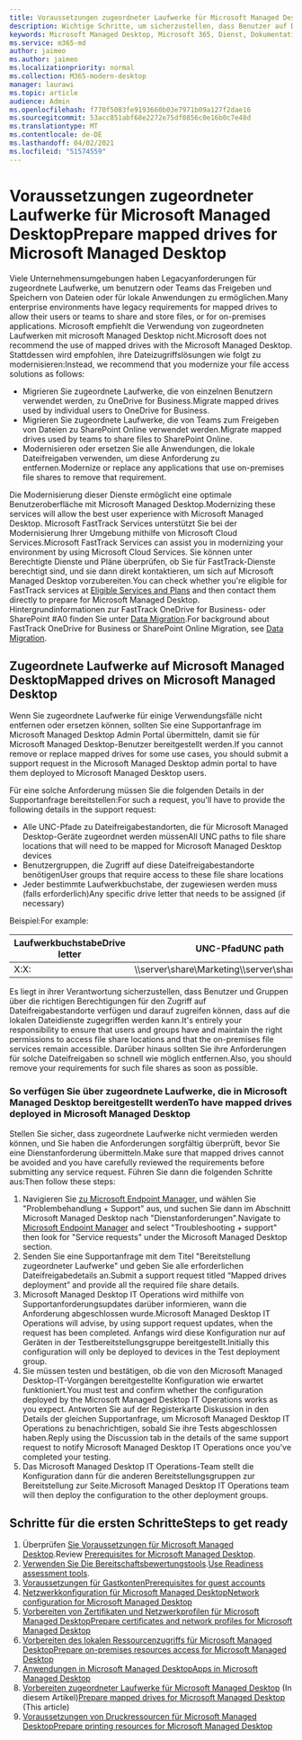 ```yaml
---
title: Voraussetzungen zugeordneter Laufwerke für Microsoft Managed Desktop
description: Wichtige Schritte, um sicherzustellen, dass Benutzer auf Daten auf zugeordneten Laufwerken zugreifen können
keywords: Microsoft Managed Desktop, Microsoft 365, Dienst, Dokumentation
ms.service: m365-md
author: jaimeo
ms.author: jaimeo
ms.localizationpriority: normal
ms.collection: M365-modern-desktop
manager: laurawi
ms.topic: article
audience: Admin
ms.openlocfilehash: f770f5083fe9193660b03e7971b09a127f2dae16
ms.sourcegitcommit: 53acc851abf68e2272e75df0856c0e16b0c7e48d
ms.translationtype: MT
ms.contentlocale: de-DE
ms.lasthandoff: 04/02/2021
ms.locfileid: "51574559"
---
```

#  <a name="prepare-mapped-drives-for-microsoft-managed-desktop"></a><span data-ttu-id="33906-104">Voraussetzungen zugeordneter Laufwerke für Microsoft Managed Desktop</span><span class="sxs-lookup"><span data-stu-id="33906-104">Prepare mapped drives for Microsoft Managed Desktop</span></span>

<span data-ttu-id="33906-105">Viele Unternehmensumgebungen haben Legacyanforderungen für zugeordnete Laufwerke, um benutzern oder Teams das Freigeben und Speichern von Dateien oder für lokale Anwendungen zu ermöglichen.</span><span class="sxs-lookup"><span data-stu-id="33906-105">Many enterprise environments have legacy requirements for mapped drives to allow their users or teams to share and store files, or for on-premises applications.</span></span> <span data-ttu-id="33906-106">Microsoft empfiehlt die Verwendung von zugeordneten Laufwerken mit microsoft Managed Desktop nicht.</span><span class="sxs-lookup"><span data-stu-id="33906-106">Microsoft does not recommend the use of mapped drives with the Microsoft Managed Desktop.</span></span> <span data-ttu-id="33906-107">Stattdessen wird empfohlen, ihre Dateizugriffslösungen wie folgt zu modernisieren:</span><span class="sxs-lookup"><span data-stu-id="33906-107">Instead, we recommend that you modernize your file access solutions as follows:</span></span>
  
- <span data-ttu-id="33906-108">Migrieren Sie zugeordnete Laufwerke, die von einzelnen Benutzern verwendet werden, zu OneDrive for Business.</span><span class="sxs-lookup"><span data-stu-id="33906-108">Migrate mapped drives used by individual users to OneDrive for Business.</span></span> 
- <span data-ttu-id="33906-109">Migrieren Sie zugeordnete Laufwerke, die von Teams zum Freigeben von Dateien zu SharePoint Online verwendet werden.</span><span class="sxs-lookup"><span data-stu-id="33906-109">Migrate mapped drives used by teams to share files to SharePoint Online.</span></span> 
- <span data-ttu-id="33906-110">Modernisieren oder ersetzen Sie alle Anwendungen, die lokale Dateifreigaben verwenden, um diese Anforderung zu entfernen.</span><span class="sxs-lookup"><span data-stu-id="33906-110">Modernize or replace any applications that use on-premises file shares to remove that requirement.</span></span>
  
<span data-ttu-id="33906-111">Die Modernisierung dieser Dienste ermöglicht eine optimale Benutzeroberfläche mit Microsoft Managed Desktop.</span><span class="sxs-lookup"><span data-stu-id="33906-111">Modernizing these services will allow the best user experience with Microsoft Managed Desktop.</span></span> <span data-ttu-id="33906-112">Microsoft FastTrack Services unterstützt Sie bei der Modernisierung Ihrer Umgebung mithilfe von Microsoft Cloud Services.</span><span class="sxs-lookup"><span data-stu-id="33906-112">Microsoft FastTrack Services can assist you in modernizing your environment by using Microsoft Cloud Services.</span></span> <span data-ttu-id="33906-113">Sie können unter Berechtigte Dienste und [](/fasttrack/m365-eligible-services-and-plans) Pläne überprüfen, ob Sie für FastTrack-Dienste berechtigt sind, und sie dann direkt kontaktieren, um sich auf Microsoft Managed Desktop vorzubereiten.</span><span class="sxs-lookup"><span data-stu-id="33906-113">You can check whether you're eligible for FastTrack services at [Eligible Services and Plans](/fasttrack/m365-eligible-services-and-plans) and then contact them directly to prepare for Microsoft Managed Desktop.</span></span> <span data-ttu-id="33906-114">Hintergrundinformationen zur FastTrack OneDrive for Business- oder SharePoint #A0 finden Sie unter [Data Migration](/fasttrack/o365-data-migration).</span><span class="sxs-lookup"><span data-stu-id="33906-114">For background about FastTrack OneDrive for Business or SharePoint Online Migration, see [Data Migration](/fasttrack/o365-data-migration).</span></span>

## <a name="mapped-drives-on-microsoft-managed-desktop"></a><span data-ttu-id="33906-115">Zugeordnete Laufwerke auf Microsoft Managed Desktop</span><span class="sxs-lookup"><span data-stu-id="33906-115">Mapped drives on Microsoft Managed Desktop</span></span>
 
<span data-ttu-id="33906-116">Wenn Sie zugeordnete Laufwerke für einige Verwendungsfälle nicht entfernen oder ersetzen können, sollten Sie eine Supportanfrage im Microsoft Managed Desktop Admin Portal übermitteln, damit sie für Microsoft Managed Desktop-Benutzer bereitgestellt werden.</span><span class="sxs-lookup"><span data-stu-id="33906-116">If you cannot remove or replace mapped drives for some use cases, you should submit a support request in the Microsoft Managed Desktop admin portal to have them deployed to Microsoft Managed Desktop users.</span></span>
    
<span data-ttu-id="33906-117">Für eine solche Anforderung müssen Sie die folgenden Details in der Supportanfrage bereitstellen:</span><span class="sxs-lookup"><span data-stu-id="33906-117">For such a request, you'll have to provide the following details in the support request:</span></span> 

- <span data-ttu-id="33906-118">Alle UNC-Pfade zu Dateifreigabestandorten, die für Microsoft Managed Desktop-Geräte zugeordnet werden müssen</span><span class="sxs-lookup"><span data-stu-id="33906-118">All UNC paths to file share locations that will need to be mapped for Microsoft Managed Desktop devices</span></span> 
- <span data-ttu-id="33906-119">Benutzergruppen, die Zugriff auf diese Dateifreigabestandorte benötigen</span><span class="sxs-lookup"><span data-stu-id="33906-119">User groups that require access to these file share locations</span></span> 
- <span data-ttu-id="33906-120">Jeder bestimmte Laufwerkbuchstabe, der zugewiesen werden muss (falls erforderlich)</span><span class="sxs-lookup"><span data-stu-id="33906-120">Any specific drive letter that needs to be assigned (if necessary)</span></span>

<span data-ttu-id="33906-121">Beispiel:</span><span class="sxs-lookup"><span data-stu-id="33906-121">For example:</span></span>

| <span data-ttu-id="33906-122">Laufwerkbuchstabe</span><span class="sxs-lookup"><span data-stu-id="33906-122">Drive letter</span></span> | <span data-ttu-id="33906-123">UNC-Pfad</span><span class="sxs-lookup"><span data-stu-id="33906-123">UNC path</span></span> | <span data-ttu-id="33906-124">Benutzergruppe</span><span class="sxs-lookup"><span data-stu-id="33906-124">User group</span></span> |
|--------------|----------|------------|
| <span data-ttu-id="33906-125">X:</span><span class="sxs-lookup"><span data-stu-id="33906-125">X:</span></span>  | <span data-ttu-id="33906-126">\\\server\share\Marketing</span><span class="sxs-lookup"><span data-stu-id="33906-126">\\\server\share\Marketing</span></span> | <span data-ttu-id="33906-127">ContosoMarketing</span><span class="sxs-lookup"><span data-stu-id="33906-127">ContosoMarketing</span></span> |

<span data-ttu-id="33906-128">Es liegt in ihrer Verantwortung sicherzustellen, dass Benutzer und Gruppen über die richtigen Berechtigungen für den Zugriff auf Dateifreigabestandorte verfügen und darauf zugreifen können, dass auf die lokalen Dateidienste zugegriffen werden kann.</span><span class="sxs-lookup"><span data-stu-id="33906-128">It's entirely your responsibility to ensure that users and groups have and maintain the right permissions to access file share locations and that the on-premises file services remain accessible.</span></span> <span data-ttu-id="33906-129">Darüber hinaus sollten Sie ihre Anforderungen für solche Dateifreigaben so schnell wie möglich entfernen.</span><span class="sxs-lookup"><span data-stu-id="33906-129">Also, you should remove your requirements for such file shares as soon as possible.</span></span>

### <a name="to-have-mapped-drives-deployed-in-microsoft-managed-desktop"></a><span data-ttu-id="33906-130">So verfügen Sie über zugeordnete Laufwerke, die in Microsoft Managed Desktop bereitgestellt werden</span><span class="sxs-lookup"><span data-stu-id="33906-130">To have mapped drives deployed in Microsoft Managed Desktop</span></span>
 
<span data-ttu-id="33906-131">Stellen Sie sicher, dass zugeordnete Laufwerke nicht vermieden werden können, und Sie haben die Anforderungen sorgfältig überprüft, bevor Sie eine Dienstanforderung übermitteln.</span><span class="sxs-lookup"><span data-stu-id="33906-131">Make sure that mapped drives cannot be avoided and you have carefully reviewed the requirements before submitting any service request.</span></span> <span data-ttu-id="33906-132">Führen Sie dann die folgenden Schritte aus:</span><span class="sxs-lookup"><span data-stu-id="33906-132">Then follow these steps:</span></span>

1. <span data-ttu-id="33906-133">Navigieren Sie [zu Microsoft Endpoint Manager,](https://endpoint.microsoft.com/) und wählen Sie "Problembehandlung + Support" aus, und suchen Sie dann im Abschnitt Microsoft Managed Desktop nach "Dienstanforderungen".</span><span class="sxs-lookup"><span data-stu-id="33906-133">Navigate to [Microsoft Endpoint Manager](https://endpoint.microsoft.com/) and select "Troubleshooting + support" then look for "Service requests" under the Microsoft Managed Desktop section.</span></span>  
2. <span data-ttu-id="33906-134">Senden Sie eine Supportanfrage mit dem Titel "Bereitstellung zugeordneter Laufwerke" und geben Sie alle erforderlichen Dateifreigabedetails an.</span><span class="sxs-lookup"><span data-stu-id="33906-134">Submit a support request titled “Mapped drives deployment” and provide all the required file share details.</span></span>  
3. <span data-ttu-id="33906-135">Microsoft Managed Desktop IT Operations wird mithilfe von Supportanforderungsupdates darüber informieren, wann die Anforderung abgeschlossen wurde.</span><span class="sxs-lookup"><span data-stu-id="33906-135">Microsoft Managed Desktop IT Operations will advise, by using support request updates, when the request has been completed.</span></span> <span data-ttu-id="33906-136">Anfangs wird diese Konfiguration nur auf Geräten in der Testbereitstellungsgruppe bereitgestellt.</span><span class="sxs-lookup"><span data-stu-id="33906-136">Initially this configuration will only be deployed to devices in the Test deployment group.</span></span>  
4. <span data-ttu-id="33906-137">Sie müssen testen und bestätigen, ob die von den Microsoft Managed Desktop-IT-Vorgängen bereitgestellte Konfiguration wie erwartet funktioniert.</span><span class="sxs-lookup"><span data-stu-id="33906-137">You must test and confirm whether the configuration deployed by the Microsoft Managed Desktop IT Operations works as you expect.</span></span> <span data-ttu-id="33906-138">Antworten Sie auf der Registerkarte Diskussion in den Details der gleichen Supportanfrage, um Microsoft Managed Desktop IT Operations zu benachrichtigen, sobald Sie ihre Tests abgeschlossen haben.</span><span class="sxs-lookup"><span data-stu-id="33906-138">Reply using the Discussion tab in the details of the same support request to notify Microsoft Managed Desktop IT Operations once you've completed your testing.</span></span>  
5. <span data-ttu-id="33906-139">Das Microsoft Managed Desktop IT Operations-Team stellt die Konfiguration dann für die anderen Bereitstellungsgruppen zur Bereitstellung zur Seite.</span><span class="sxs-lookup"><span data-stu-id="33906-139">Microsoft Managed Desktop IT Operations team will then deploy the configuration to the other deployment groups.</span></span> 

## <a name="steps-to-get-ready"></a><span data-ttu-id="33906-140">Schritte für die ersten Schritte</span><span class="sxs-lookup"><span data-stu-id="33906-140">Steps to get ready</span></span>

1. <span data-ttu-id="33906-141">Überprüfen [Sie Voraussetzungen für Microsoft Managed Desktop](prerequisites.md).</span><span class="sxs-lookup"><span data-stu-id="33906-141">Review [Prerequisites for Microsoft Managed Desktop](prerequisites.md).</span></span>
2. <span data-ttu-id="33906-142">[Verwenden Sie Die Bereitschaftsbewertungstools](readiness-assessment-tool.md).</span><span class="sxs-lookup"><span data-stu-id="33906-142">[Use Readiness assessment tools](readiness-assessment-tool.md).</span></span>
3. [<span data-ttu-id="33906-143">Voraussetzungen für Gastkonten</span><span class="sxs-lookup"><span data-stu-id="33906-143">Prerequisites for guest accounts</span></span>](guest-accounts.md)
4. [<span data-ttu-id="33906-144">Netzwerkkonfiguration für Microsoft Managed Desktop</span><span class="sxs-lookup"><span data-stu-id="33906-144">Network configuration for Microsoft Managed Desktop</span></span>](network.md)
5. [<span data-ttu-id="33906-145">Vorbereiten von Zertifikaten und Netzwerkprofilen für Microsoft Managed Desktop</span><span class="sxs-lookup"><span data-stu-id="33906-145">Prepare certificates and network profiles for Microsoft Managed Desktop</span></span>](certs-wifi-lan.md)
6. [<span data-ttu-id="33906-146">Vorbereiten des lokalen Ressourcenzugriffs für Microsoft Managed Desktop</span><span class="sxs-lookup"><span data-stu-id="33906-146">Prepare on-premises resources access for Microsoft Managed Desktop</span></span>](authentication.md)
7. [<span data-ttu-id="33906-147">Anwendungen in Microsoft Managed Desktop</span><span class="sxs-lookup"><span data-stu-id="33906-147">Apps in Microsoft Managed Desktop</span></span>](apps.md)
8. <span data-ttu-id="33906-148">[Vorbereiten zugeordneter Laufwerke für Microsoft Managed Desktop](mapped-drives.md) (In diesem Artikel)</span><span class="sxs-lookup"><span data-stu-id="33906-148">[Prepare mapped drives for Microsoft Managed Desktop](mapped-drives.md) (This article)</span></span>
9. [<span data-ttu-id="33906-149">Voraussetzungen von Druckressourcen für Microsoft Managed Desktop</span><span class="sxs-lookup"><span data-stu-id="33906-149">Prepare printing resources for Microsoft Managed Desktop</span></span>](printing.md)
